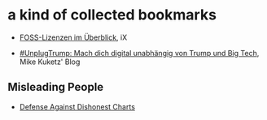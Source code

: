 # a kind of collected bookmarks

- [FOSS-Lizenzen im Überblick](https://www.heise.de/hintergrund/Kurz-erklaert-Rechtliche-Aspekte-von-FOSS-10031720.html), iX 

- [#UnplugTrump: Mach dich digital unabhängig von Trump und Big Tech](https://www.kuketz-blog.de/unplugtrump-mach-dich-digital-unabhaengig-von-trump-und-big-tech/), Mike Kuketz' Blog

## Misleading People
- [Defense Against Dishonest Charts](https://flowingdata.com/projects/dishonest-charts/) 
